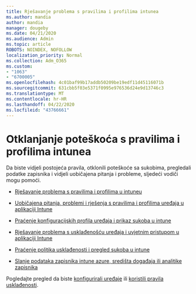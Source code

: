 ```yaml
---
title: Rješavanje problema s pravilima i profilima intunea
ms.author: mandia
author: mandia
manager: dougeby
ms.date: 04/21/2020
ms.audience: Admin
ms.topic: article
ROBOTS: NOINDEX, NOFOLLOW
localization_priority: Normal
ms.collection: Adm_O365
ms.custom:
- "1063"
- "6700005"
ms.openlocfilehash: 4c01baf99b17addb50209be19edf11d45116071b
ms.sourcegitcommit: 631cbb5f03e5371f0995e976536d24e9d13746c3
ms.translationtype: MT
ms.contentlocale: hr-HR
ms.lasthandoff: 04/22/2020
ms.locfileid: "43766661"
---
```

# <a name="troubleshooting-intune-policy-and-profiles"></a>Otklanjanje poteškoća s pravilima i profilima intunea

Da biste vidjeli postojeća pravila, otklonili poteškoće sa sukobima, pregledali podatke zapisnika i vidjeli uobičajena pitanja i probleme, sljedeći vodiči mogu pomoći.

- [Rješavanje problema s pravilima i profilima u intuneu](https://docs.microsoft.com/intune/troubleshoot-policies-in-microsoft-intune)

- [Uobičajena pitanja, problemi i rješenja s pravilima i profilima uređaja u aplikaciji Intune](https://docs.microsoft.com/intune/device-profile-troubleshoot)

- [Praćenje konfiguracijskih profila uređaja i prikaz sukoba u intune](https://docs.microsoft.com/intune/device-profile-monitor)

- [Rješavanje problema s usklađenošću uređaja i uvjetnim pristupom u aplikaciji Intune](https://docs.microsoft.com/intune/troubleshoot-conditional-access)

- [Praćenje politika usklađenosti i pregled sukoba u intune](https://docs.microsoft.com/intune/compliance-policy-monitor)

- [Slanje podataka zapisnika intune azure, središta događaja ili analitike zapisnika](https://docs.microsoft.com/intune/review-logs-using-azure-monitor)

Pogledajte pregled da biste [konfigurirali uređaje](https://docs.microsoft.com/intune/device-profiles) ili [koristili pravila usklađenosti](https://docs.microsoft.com/intune/device-compliance-get-started).